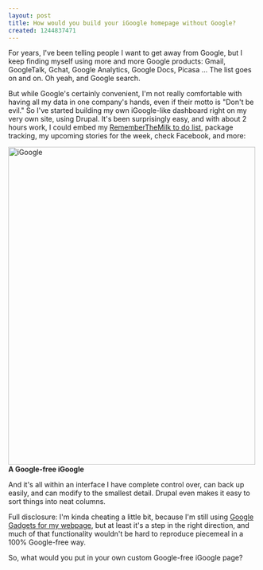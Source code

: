 ```yaml
---
layout: post
title: How would you build your iGoogle homepage without Google?
created: 1244837471
---
```

For years, I've been telling people I want to get away from Google, but I keep finding myself  using more and more Google products: Gmail, GoogleTalk, Gchat, Google Analytics, Google Docs, Picasa ... The list goes on and on. Oh yeah, and Google search.

But while Google's certainly convenient, I'm not really comfortable with having all my data in one company's hands, even if their motto is "Don't be evil." So I've started building my own iGoogle-like dashboard right on my very own site, using Drupal. It's been surprisingly easy, and with about 2 hours work, I could embed my <A href="http://www.rememberthemilk.com"> RememberTheMilk to do list</a>, package tracking, my upcoming stories for the week, check Facebook, and more:

<span class="inline inline-center"><a href="http://www.morisy.com/files/images/daylaunch.preview.jpg" onclick="launch_popup(125, 497, 640); return false;" target="_blank"><img src="http://www.morisy.com/files/images/daylaunch.preview.jpg" alt="iGoogle" title="iGoogle"  class="image image-preview " width="497" height="640" /></a><span class="caption"><strong>A Google-free iGoogle</strong></span></span>

And it's all within an interface I have complete control over, can back up easily, and can modify to the smallest detail. Drupal even makes it easy to sort things into neat columns.

Full disclosure: I'm kinda cheating a little bit, because I'm still using <a href="http://www.google.com/ig/directory?synd=open" target="_blank">Google Gadgets for my webpage</a>, but at least it's a step in the right direction, and much of that functionality wouldn't be hard to reproduce piecemeal in a 100% Google-free way.

So, what would you put in your own custom Google-free iGoogle page?
